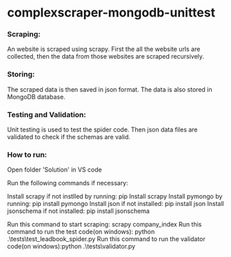 # complexscraper-mongodb-unittest

### Scraping:

An website is scraped using scrapy. First the all the website urls are collected, then the data from those websites are scraped recursively.


### Storing:

The scraped data is then saved in json format. The data is also stored in MongoDB database.


### Testing and Validation:

Unit testing is used to test the spider code. Then json data files are validated to check if the schemas are valid.


### How to run:

Open folder 'Solution' in VS code

Run the following commands if necessary:

Install scrapy if not instlled by running: pip Install scrapy
Install pymongo by running: pip install pymongo
Install json if not installed: pip install json
Install jsonschema if not installed: pip install jsonschema

Run this command to start scraping: scrapy company_index
Run this command to run the test code(on windows):  python .\tests\test_leadbook_spider.py
Run this command to run the validator code(on windows):python .\tests\validator.py

